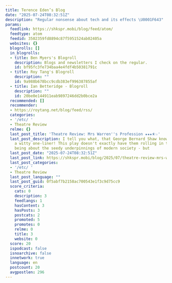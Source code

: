 ```yaml
---
title: Terence Eden’s Blog
date: "2025-07-24T08:32:51Z"
description: "Regular nonsense about tech and its effects \U0001F643"
params:
  feedlink: https://shkspr.mobi/blog/feed/atom/
  feedtype: atom
  feedid: 3502359fd8894c87f5951524ab02405a
  websites: {}
  blogrolls: []
  in_blogrolls:
  - title: Ben Myers's Blogroll
    description: Blogs and newsletters I check on the regular.
    id: bf95fc3fe734baa4e4fdf4b50381791c
  - title: Roy Tang's Blogroll
    description: ""
    id: 9a988b678bcc9cdb383ef996387855af
  - title: Ian Betteridge - Blogroll
    description: ""
    id: 20be0e144911eab9897246dd2b0bce2a
  recommended: []
  recommender:
  - https://roytang.net/blog/feed/rss/
  categories:
  - '/etc/ '
  - Theatre Review
  relme: {}
  last_post_title: 'Theatre Review: Mrs Warren''s Profession ★★★⯪☆'
  last_post_description: I tell you what, that George Bernard Shaw knows how to write
    a witty one-liner! This play doesn't exactly have them rolling in the aisles -
    being about the seedy underpinnings of modern society - but
  last_post_date: "2025-07-24T08:32:51Z"
  last_post_link: https://shkspr.mobi/blog/2025/07/theatre-review-mrs-warrens-profession/
  last_post_categories:
  - '/etc/ '
  - Theatre Review
  last_post_language: ""
  last_post_guid: 0f5abf7b2158ac700543e1f3c9d75cc9
  score_criteria:
    cats: 0
    description: 3
    feedlangs: 1
    hasContent: 3
    hasPosts: 3
    postcats: 2
    promoted: 5
    promotes: 0
    relme: 0
    title: 3
    website: 0
  score: 20
  ispodcast: false
  isnoarchive: false
  innetwork: true
  language: en
  postcount: 20
  avgpostlen: 296
---
```

